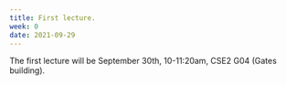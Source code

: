 ```yaml
---
title: First lecture.
week: 0
date: 2021-09-29
---
```

The first lecture will be September 30th, 10-11:20am, CSE2 G04 (Gates building).
